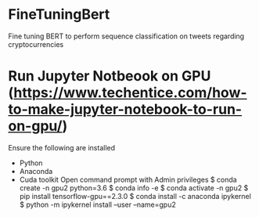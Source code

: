 # FineTuningBert
Fine tuning BERT to perform sequence classification on tweets regarding cryptocurrencies

# Run Jupyter Notbeook on GPU (https://www.techentice.com/how-to-make-jupyter-notebook-to-run-on-gpu/) 
Ensure the following are installed 
- Python 
- Anaconda 
- Cuda toolkit 
Open command prompt with Admin privileges 
$ conda create -n gpu2 python=3.6
$ conda info -e
$ conda activate -n gpu2
$ pip install tensorflow-gpu==2.3.0
$ conda install -c anaconda ipykernel
$ python -m ipykernel install –user –name=gpu2
